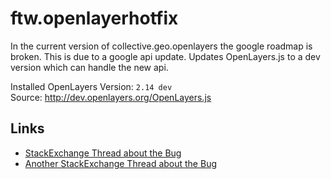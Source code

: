 # ftw.openlayerhotfix

In the current version of collective.geo.openlayers the google roadmap is broken. This is due to a google api update.
Updates OpenLayers.js to a dev version which can handle the new api.

Installed OpenLayers Version: `2.14 dev`  
Source: http://dev.openlayers.org/OpenLayers.js

## Links

 - [StackExchange Thread about the Bug](http://gis.stackexchange.com/questions/160444/google-maps-roadmap-doesnt-show-on-ol-unless-i-change-base-layer-and-re-apply)
 - [Another StackExchange Thread about the Bug](http://gis.stackexchange.com/questions/157849/openlayers-google-maps-terrain-not-showing-as-basemap?rq=1)
